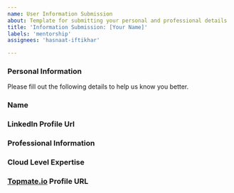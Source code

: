 ```yaml
---
name: User Information Submission
about: Template for submitting your personal and professional details
title: 'Information Submission: [Your Name]'
labels: 'mentorship'
assignees: 'hasnaat-iftikhar'

---
```


### Personal Information

Please fill out the following details to help us know you better.

### Name
<!-- Please enter your full name -->


### LinkedIn Profile Url
<!-- Please enter the URL of your LinkedIn profile -->

### Professional Information

### Cloud Level Expertise
<!-- Please describe your level of expertise in cloud technologies -->


### [Topmate.io](https://topmate.io/) Profile URL

<!-- Please provie your topmate.io profile url -->
